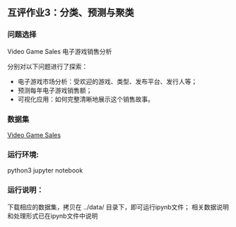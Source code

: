 ## 互评作业3：分类、预测与聚类 

### 问题选择
Video Game Sales 电子游戏销售分析

分别对以下问题进行了探索：
- 电子游戏市场分析：受欢迎的游戏、类型、发布平台、发行人等；
- 预测每年电子游戏销售额；
- 可视化应用：如何完整清晰地展示这个销售故事。

### 数据集

[Video Game Sales](https://www.kaggle.com/gregorut/videogamesales)


### 运行环境:
python3
jupyter notebook 

### 运行说明：
下载相应的数据集，拷贝在 ../data/ 目录下，即可运行ipynb文件；
相关数据说明和处理形式已在ipynb文件中说明